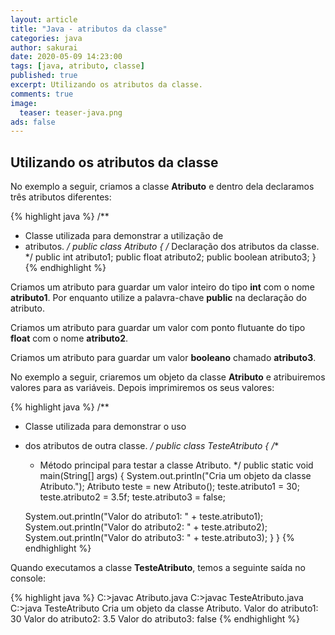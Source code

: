 ```yaml
---
layout: article
title: "Java - atributos da classe"
categories: java
author: sakurai
date: 2020-05-09 14:23:00
tags: [java, atributo, classe]
published: true
excerpt: Utilizando os atributos da classe.
comments: true
image:
  teaser: teaser-java.png
ads: false
---
```


## Utilizando os atributos da classe

No exemplo a seguir, criamos a classe **Atributo** e dentro dela declaramos três atributos diferentes:

{% highlight java %}
/**
 * Classe utilizada para demonstrar a utilização de
 * atributos.
 */
public class Atributo {
  /* Declaração dos atributos da classe. */
  public int atributo1;
  public float atributo2;
  public boolean atributo3;
}
{% endhighlight %}

Criamos um atributo para guardar um valor inteiro do tipo **int** com o nome **atributo1**. Por enquanto utilize a palavra-chave **public** na declaração do atributo.

Criamos um atributo para guardar um valor com ponto flutuante do tipo **float** com o nome **atributo2**.

Criamos um atributo para guardar um valor **booleano** chamado **atributo3**.

No exemplo a seguir, criaremos um objeto da classe **Atributo** e atribuiremos valores para as variáveis. Depois imprimiremos os seus valores:

{% highlight java %}
/**
 * Classe utilizada para demonstrar o uso
 * dos atributos de outra classe.
 */
public class TesteAtributo {
  /**
   * Método principal para testar a classe Atributo.
   */
  public static void main(String[] args) {
    System.out.println("Cria um objeto da classe Atributo.");
    Atributo teste = new Atributo();
    teste.atributo1 = 30;
    teste.atributo2 = 3.5f;
    teste.atributo3 = false;

    System.out.println("Valor do atributo1: " + teste.atributo1);
    System.out.println("Valor do atributo2: " + teste.atributo2);
    System.out.println("Valor do atributo3: " + teste.atributo3);
  }
}
{% endhighlight %}

Quando executamos a classe **TesteAtributo**, temos a seguinte saída no console:

{% highlight java %}
C:\>javac Atributo.java
C:\>javac TesteAtributo.java
C:\>java TesteAtributo
Cria um objeto da classe Atributo.
Valor do atributo1: 30
Valor do atributo2: 3.5
Valor do atributo3: false
{% endhighlight %}